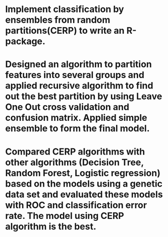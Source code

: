 # Implement  classification by ensembles from random partitions(CERP) to write an R-package.
#	Designed an algorithm to partition features into several groups and applied recursive algorithm to find out the best partition by using Leave One Out cross validation and confusion matrix. Applied simple ensemble to form the final model.
#	Compared CERP algorithms with other algorithms (Decision Tree, Random Forest, Logistic regression) based on the models using a genetic data set and evaluated these models with ROC and classification error rate. The model using CERP algorithm is the best.   
